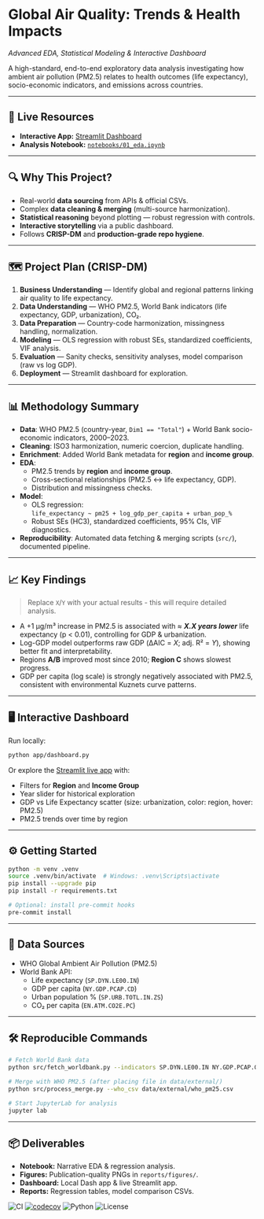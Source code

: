 # **Global Air Quality: Trends & Health Impacts**  

*Advanced EDA, Statistical Modeling & Interactive Dashboard*

A high-standard, end-to-end exploratory data analysis investigating how ambient air pollution (PM2.5) relates to health outcomes (life expectancy), socio-economic indicators, and emissions across countries.

---

## **📌 Live Resources**

- **Interactive App:** [Streamlit Dashboard](https://nazlicancigal-global-air-quality-eda-appstreamlit-app-vahyfg.streamlit.app/)  
- **Analysis Notebook:** [`notebooks/01_eda.ipynb`](notebooks/01_eda.ipynb)

---

## **🔍 Why This Project?**

- Real-world **data sourcing** from APIs & official CSVs.
- Complex **data cleaning & merging** (multi-source harmonization).
- **Statistical reasoning** beyond plotting — robust regression with controls.
- **Interactive storytelling** via a public dashboard.
- Follows **CRISP-DM** and **production-grade repo hygiene**.

---

## **🗺 Project Plan (CRISP-DM)**

1. **Business Understanding** — Identify global and regional patterns linking air quality to life expectancy.
2. **Data Understanding** — WHO PM2.5, World Bank indicators (life expectancy, GDP, urbanization), CO₂.
3. **Data Preparation** — Country-code harmonization, missingness handling, normalization.
4. **Modeling** — OLS regression with robust SEs, standardized coefficients, VIF analysis.
5. **Evaluation** — Sanity checks, sensitivity analyses, model comparison (raw vs log GDP).
6. **Deployment** — Streamlit dashboard for exploration.

---

## **📊 Methodology Summary**

- **Data**: WHO PM2.5 (country-year, `Dim1 == "Total"`) + World Bank socio-economic indicators, 2000–2023.
- **Cleaning**: ISO3 harmonization, numeric coercion, duplicate handling.
- **Enrichment**: Added World Bank metadata for **region** and **income group**.
- **EDA**:
  - PM2.5 trends by **region** and **income group**.
  - Cross-sectional relationships (PM2.5 ↔ life expectancy, GDP).
  - Distribution and missingness checks.
- **Model**:
  - OLS regression:  
    `life_expectancy ~ pm25 + log_gdp_per_capita + urban_pop_%`
  - Robust SEs (HC3), standardized coefficients, 95% CIs, VIF diagnostics.
- **Reproducibility**: Automated data fetching & merging scripts (`src/`), documented pipeline.

---

## **📈 Key Findings**
>
> Replace `X`/`Y` with your actual results - this will require detailed analysis.

- A +1 µg/m³ increase in PM2.5 is associated with ≈ ***X.X years lower*** life expectancy (p < 0.01), controlling for GDP & urbanization.
- Log-GDP model outperforms raw GDP (ΔAIC = *X*; adj. R² = *Y*), showing better fit and interpretability.
- Regions **A/B** improved most since 2010; **Region C** shows slowest progress.
- GDP per capita (log scale) is strongly negatively associated with PM2.5, consistent with environmental Kuznets curve patterns.

---

## **🖥 Interactive Dashboard**

Run locally:

```bash
python app/dashboard.py
```

Or explore the [Streamlit live app](https://nazlicancigal-global-air-quality-eda-appstreamlit-app-vahyfg.streamlit.app/) with:

- Filters for **Region** and **Income Group**
- Year slider for historical exploration
- GDP vs Life Expectancy scatter (size: urbanization, color: region, hover: PM2.5)
- PM2.5 trends over time by region

---

## **⚙️ Getting Started**

```bash
python -m venv .venv
source .venv/bin/activate  # Windows: .venv\Scripts\activate
pip install --upgrade pip
pip install -r requirements.txt

# Optional: install pre-commit hooks
pre-commit install
```

---

## **📂 Data Sources**

- WHO Global Ambient Air Pollution (PM2.5)
- World Bank API:
  - Life expectancy (`SP.DYN.LE00.IN`)
  - GDP per capita (`NY.GDP.PCAP.CD`)
  - Urban population % (`SP.URB.TOTL.IN.ZS`)
  - CO₂ per capita (`EN.ATM.CO2E.PC`)

---

## **🛠 Reproducible Commands**

```bash
# Fetch World Bank data
python src/fetch_worldbank.py --indicators SP.DYN.LE00.IN NY.GDP.PCAP.CD SP.URB.TOTL.IN.ZS EN.ATM.CO2E.PC --start 2000 --end 2023

# Merge with WHO PM2.5 (after placing file in data/external/)
python src/process_merge.py --who_csv data/external/who_pm25.csv

# Start JupyterLab for analysis
jupyter lab
```

---

## **📦 Deliverables**

- **Notebook:** Narrative EDA & regression analysis.
- **Figures:** Publication-quality PNGs in `reports/figures/`.
- **Dashboard:** Local Dash app & live Streamlit app.
- **Reports:** Regression tables, model comparison CSVs.

![CI](https://github.com/<you>/global-air-quality-eda/actions/workflows/ci.yaml/badge.svg)
[![codecov](https://codecov.io/gh/<you>/global-air-quality-eda/branch/main/graph/badge.svg)](https://codecov.io/gh/<you>/global-air-quality-eda)
![Python](https://img.shields.io/badge/Python-3.12-blue.svg)
![License](https://img.shields.io/badge/License-MIT-green.svg)
